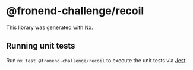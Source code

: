 # @fronend-challenge/recoil

This library was generated with [Nx](https://nx.dev).

## Running unit tests

Run `nx test @fronend-challenge/recoil` to execute the unit tests via [Jest](https://jestjs.io).
